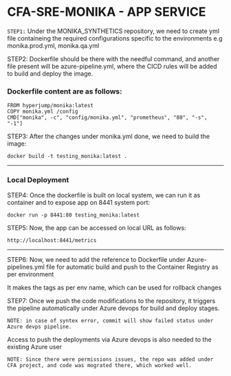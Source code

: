 #  CFA-SRE-MONIKA - APP SERVICE

```STEP1:```  Under the MONIKA_SYNTHETICS repository,  we need to create yml file containeing the required configurations specific to the environments e.g monika.prod.yml, monika.qa.yml

STEP2: Dockerfile should be there with the needful command, and another file present will be azure-pipeline.yml, where the CICD rules will be added to build and deploy the image.

### Dockerfile content are as follows:

```
FROM hyperjump/monika:latest
COPY monika.yml /config
CMD["monika", -c", "config/monika.yml", "prometheus", "80", "-s", "-1"]
```


STEP3: After the changes under monika.yml done, we need to build the image:

```
docker build -t testing_monika:latest .
```


--------------------------------------------------------------------------------------------------------------------------------------------------------------------

### Local Deployment 
STEP4: Once the dockerfile is built on local system, we can run it as container and to expose app on 8441 system port:

```
docker run -p 8441:80 testing_monika:latest
```

STEP5: Now, the app can be accessed on local URL as follows:

```
http://localhost:8441/metrics
```

-------------------------------------------------------------------------------------------------------------------------------------------------------------------


STEP6: Now, we need to add the reference to Dockerfile under Azure-pipelines.yml file for automatic build and push to the Container Registry as per environment

It makes the tags as per env name, which can be used for rollback changes

STEP7: Once we push the code modifications to the repository, it triggers the pipeline automatically under Azure devops for build and deploy stages.

```
NOTE: in case of syntex error, commit will show failed status under Azure devps pipeline.
```

Access to push the deployments via Azure devops is also needed to the existing Azure user

```
NOTE: Since there were permissions issues, the repo was added under CFA project, and code was mograted there, which worked well.
```
